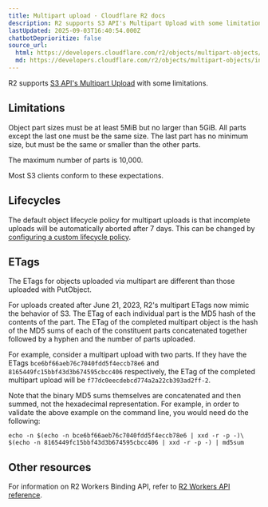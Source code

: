 ```yaml
---
title: Multipart upload · Cloudflare R2 docs
description: R2 supports S3 API's Multipart Upload with some limitations.
lastUpdated: 2025-09-03T16:40:54.000Z
chatbotDeprioritize: false
source_url:
  html: https://developers.cloudflare.com/r2/objects/multipart-objects/
  md: https://developers.cloudflare.com/r2/objects/multipart-objects/index.md
---
```


R2 supports [S3 API's Multipart Upload](https://docs.aws.amazon.com/AmazonS3/latest/userguide/mpuoverview.html) with some limitations.

## Limitations

Object part sizes must be at least 5MiB but no larger than 5GiB. All parts except the last one must be the same size. The last part has no minimum size, but must be the same or smaller than the other parts.

The maximum number of parts is 10,000.

Most S3 clients conform to these expectations.

## Lifecycles

The default object lifecycle policy for multipart uploads is that incomplete uploads will be automatically aborted after 7 days. This can be changed by [configuring a custom lifecycle policy](https://developers.cloudflare.com/r2/buckets/object-lifecycles/).

## ETags

The ETags for objects uploaded via multipart are different than those uploaded with PutObject.

For uploads created after June 21, 2023, R2's multipart ETags now mimic the behavior of S3. The ETag of each individual part is the MD5 hash of the contents of the part. The ETag of the completed multipart object is the hash of the MD5 sums of each of the constituent parts concatenated together followed by a hyphen and the number of parts uploaded.

For example, consider a multipart upload with two parts. If they have the ETags `bce6bf66aeb76c7040fdd5f4eccb78e6` and `8165449fc15bbf43d3b674595cbcc406` respectively, the ETag of the completed multipart upload will be `f77dc0eecdebcd774a2a22cb393ad2ff-2`.

Note that the binary MD5 sums themselves are concatenated and then summed, not the hexadecimal representation. For example, in order to validate the above example on the command line, you would need do the following:

```plaintext
echo -n $(echo -n bce6bf66aeb76c7040fdd5f4eccb78e6 | xxd -r -p -)\
$(echo -n 8165449fc15bbf43d3b674595cbcc406 | xxd -r -p -) | md5sum
```

## Other resources

For information on R2 Workers Binding API, refer to [R2 Workers API reference](https://developers.cloudflare.com/r2/api/workers/workers-api-reference/).
